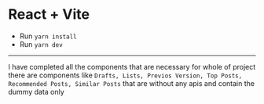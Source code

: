 # React + Vite

-   Run `yarn install`
-   Run `yarn dev`
<hr/>

I have completed all the components that are necessary for whole of project there are components like `Drafts, Lists, Previos Version, Top Posts, Recommended Posts, Similar Posts` that are without any apis and contain the dummy data only